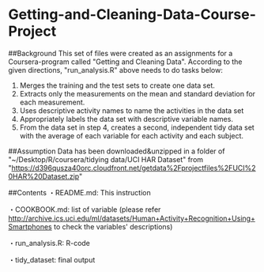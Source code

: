 # Getting-and-Cleaning-Data-Course-Project

##Background
This set of files were created as an assignments for a Coursera-program called "Getting and Cleaning Data".
According to the given directions, "run_analysis.R" above needs to do tasks below:

1. Merges the training and the test sets to create one data set.
2. Extracts only the measurements on the mean and standard deviation for each measurement.
3. Uses descriptive activity names to name the activities in the data set
4. Appropriately labels the data set with descriptive variable names.
5. From the data set in step 4, creates a second, independent tidy data set with the average of each variable for each activity and each subject.

##Assumption
Data has been downloaded&unzipped in a folder of "~/Desktop/R/coursera/tidying data/UCI HAR Dataset" from "https://d396qusza40orc.cloudfront.net/getdata%2Fprojectfiles%2FUCI%20HAR%20Dataset.zip"

##Contents
・README.md: This instruction

・COOKBOOK.md: list of variable (please refer http://archive.ics.uci.edu/ml/datasets/Human+Activity+Recognition+Using+Smartphones to check the variables' descriptions)

・run_analysis.R: R-code

・tidy_dataset: final output

